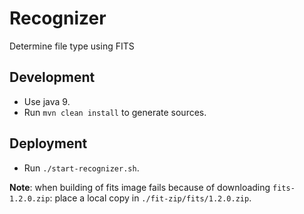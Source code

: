 Recognizer
===

Determine file type using FITS

Development
---
- Use java 9.
- Run `mvn clean install` to generate sources.

Deployment
---
- Run `./start-recognizer.sh`.

**Note**: when building of fits image fails because of downloading `fits-1.2.0.zip`: place a local copy in `./fit-zip/fits/1.2.0.zip`.

